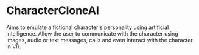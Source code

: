 # CharacterCloneAI
Aims to emulate a fictional character's personality using artificial intelligence. Allow the user to communicate with the character using images, audio or text messages, calls and even interact with the character in VR. 

